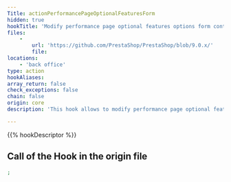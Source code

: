 ```yaml
---
Title: actionPerformancePageOptionalFeaturesForm
hidden: true
hookTitle: 'Modify performance page optional features options form content'
files:
    -
        url: 'https://github.com/PrestaShop/PrestaShop/blob/9.0.x/'
        file: 
locations:
    - 'back office'
type: action
hookAliases: 
array_return: false
check_exceptions: false
chain: false
origin: core
description: 'This hook allows to modify performance page optional features options form FormBuilder'

---
```


{{% hookDescriptor %}}

## Call of the Hook in the origin file

```php
;
```
